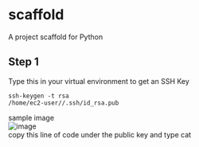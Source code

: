 # scaffold
A project scaffold for Python
## Step 1
Type this in your virtual environment to get an SSH Key  
```
ssh-keygen -t rsa  
/home/ec2-user//.ssh/id_rsa.pub
```
sample image  
![image](https://github.com/SeanChenJiale/scaffold/assets/153470046/342703db-08e1-4ee1-9b2b-37cba73cc8ae)  
copy this line of code under the public key and type cat   

